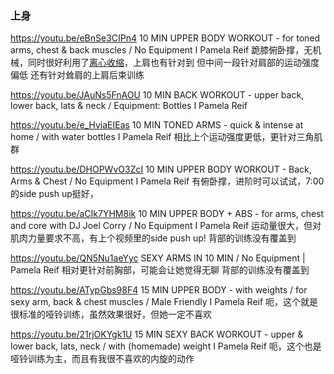 ### 上身

https://youtu.be/eBnSe3CIPn4
10 MIN UPPER BODY WORKOUT - for toned arms, chest & back muscles / No Equipment I Pamela Reif
跪膝俯卧撑，无机械，同时很好利用了[离心收缩][1]，上肩也有针对到
但中间一段针对肩部的运动强度偏低
还有针对耸肩的上肩后束训练


https://youtu.be/JAuNs5FnAOU
10 MIN BACK WORKOUT - upper back, lower back, lats & neck / Equipment: Bottles I Pamela Reif

https://youtu.be/e_HviaEIEas
10 MIN TONED ARMS - quick & intense at home / with water bottles I Pamela Reif
相比上个运动强度更低，更针对三角肌群


https://youtu.be/DHOPWvO3ZcI
10 MIN UPPER BODY WORKOUT - Back, Arms & Chest / No Equipment I Pamela Reif
有俯卧撑，进阶时可以试试，7:00的side push up挺好，

https://youtu.be/aCIk7YHM8ik
10 MIN UPPER BODY + ABS - for arms, chest and core with DJ Joel Corry / No Equipment I Pamela Reif
运动量很大，但对肌肉力量要求不高，有上个视频里的side push up!
背部的训练没有覆盖到

https://youtu.be/QN5Nu1aeYyc
SEXY ARMS IN 10 MIN / No Equipment | Pamela Reif
相对更针对前胸部，可能会让她觉得无聊
背部的训练没有覆盖到

https://youtu.be/ATypGbs98F4
15 MIN UPPER BODY - with weights / for sexy arm, back & chest muscles / Male Friendly I Pamela Reif
呃，这个就是很标准的哑铃训练，虽然效果很好，但她一定不喜欢

https://youtu.be/21rjOKYgk1U
15 MIN SEXY BACK WORKOUT - upper & lower back, lats, neck / with (homemade) weight I Pamela Reif
呃，这个也是哑铃训练为主，而且有我很不喜欢的内旋的动作


[1]: https://zhuanlan.zhihu.com/p/27294571